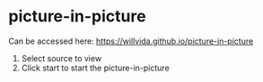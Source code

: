 # picture-in-picture

Can be accessed here: https://willvida.github.io/picture-in-picture

1. Select source to view
2. Click start to start the picture-in-picture
